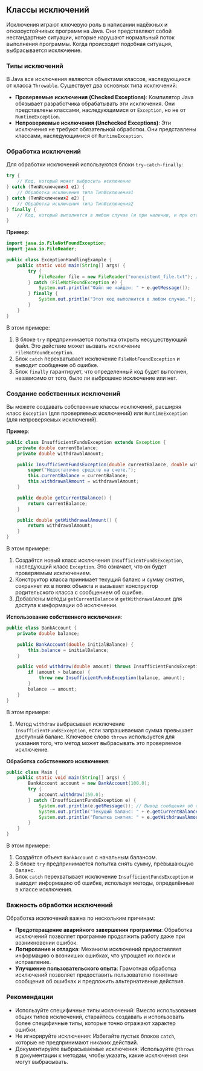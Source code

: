 ## Классы исключений

Исключения играют ключевую роль в написании надёжных и отказоустойчивых программ на Java. Они представляют собой нестандартные ситуации, которые нарушают нормальный поток выполнения программы.  Когда происходит подобная ситуация, выбрасывается исключение. 

### Типы исключений

В Java все исключения являются объектами классов, наследующихся от класса `Throwable`.  Существует два основных типа исключений:

* **Проверяемые исключения (Checked Exceptions)**:  Компилятор Java обязывает разработчика обрабатывать эти исключения.  Они представлены классами, наследующимися от `Exception`, но не от `RuntimeException`. 
* **Непроверяемые исключения (Unchecked Exceptions)**: Эти исключения не требуют обязательной обработки.  Они представлены классами, наследующимися от `RuntimeException`.

### Обработка исключений

Для обработки исключений используются блоки `try-catch-finally`:

```java
try {
    // Код, который может выбросить исключение
} catch (ТипИсключения1 e1) {
    // Обработка исключения типа ТипИсключения1
} catch (ТипИсключения2 e2) {
    // Обработка исключения типа ТипИсключения2
} finally {
    // Код, который выполнится в любом случае (и при наличии, и при отсутствии исключений)
} 
```

**Пример**: 

```java
import java.io.FileNotFoundException;
import java.io.FileReader;

public class ExceptionHandlingExample {
    public static void main(String[] args) {
        try {
            FileReader file = new FileReader("nonexistent_file.txt"); // Попытка открыть несуществующий файл
        } catch (FileNotFoundException e) {
            System.out.println("Файл не найден: " + e.getMessage()); 
        } finally {
            System.out.println("Этот код выполнится в любом случае.");
        }
    }
}
```

В этом примере:

1. В блоке `try` предпринимается попытка открыть несуществующий файл. Это действие может вызвать исключение `FileNotFoundException`.
2. Блок `catch` перехватывает исключение `FileNotFoundException` и выводит сообщение об ошибке. 
3. Блок `finally` гарантирует, что определенный код будет выполнен, независимо от того, было ли выброшено исключение или нет.

### Создание собственных исключений

Вы можете создавать собственные классы исключений, расширяя класс `Exception` (для проверяемых исключений) или `RuntimeException` (для непроверяемых исключений).

**Пример**:

```java
public class InsufficientFundsException extends Exception {
    private double currentBalance;
    private double withdrawalAmount;

    public InsufficientFundsException(double currentBalance, double withdrawalAmount) {
        super("Недостаточно средств на счете.");
        this.currentBalance = currentBalance;
        this.withdrawalAmount = withdrawalAmount;
    }

    public double getCurrentBalance() {
        return currentBalance;
    }

    public double getWithdrawalAmount() {
        return withdrawalAmount;
    }
}
```

В этом примере:

1. Создаётся новый класс исключения `InsufficientFundsException`, наследующий класс `Exception`. Это означает, что он будет проверяемым исключением.
2. Конструктор класса принимает текущий баланс и сумму снятия, сохраняет их в полях объекта и вызывает конструктор родительского класса с сообщением об ошибке.
3. Добавлены методы `getCurrentBalance` и `getWithdrawalAmount` для доступа к информации об исключении.

**Использование собственного исключения**:

```java
public class BankAccount {
    private double balance;

    public BankAccount(double initialBalance) {
        this.balance = initialBalance;
    }

    public void withdraw(double amount) throws InsufficientFundsException {
        if (amount > balance) {
            throw new InsufficientFundsException(balance, amount);
        }
        balance -= amount;
    }
}
```

В этом примере:

1. Метод `withdraw` выбрасывает исключение `InsufficientFundsException`, если запрашиваемая сумма превышает доступный баланс. Ключевое слово `throws` используется для указания того, что метод может выбрасывать это проверяемое исключение. 

**Обработка собственного исключения**:

```java
public class Main {
    public static void main(String[] args) {
        BankAccount account = new BankAccount(100.0);
        try {
            account.withdraw(150.0);
        } catch (InsufficientFundsException e) {
            System.out.println(e.getMessage()); // Вывод сообщения об ошибке
            System.out.println("Текущий баланс: " + e.getCurrentBalance());
            System.out.println("Попытка снятия: " + e.getWithdrawalAmount());
        }
    }
}
```

В этом примере:

1. Создаётся объект `BankAccount` с начальным балансом.
2. В блоке `try` предпринимается попытка снять сумму, превышающую баланс.
3. Блок `catch` перехватывает исключение `InsufficientFundsException` и выводит информацию об ошибке, используя методы, определённые в классе исключения.

### Важность обработки исключений

Обработка исключений важна по нескольким причинам:

* **Предотвращение аварийного завершения программы**: Обработка исключений позволяет программе продолжить работу даже при возникновении ошибок.
* **Логирование и отладка**: Механизм исключений предоставляет информацию о возникших ошибках, что упрощает их поиск и исправление.
* **Улучшение пользовательского опыта**:  Грамотная обработка исключений позволяет предоставить пользователю понятные сообщения об ошибках и предложить альтернативные действия.


### Рекомендации

* Используйте специфичные типы исключений: Вместо использования общих типов исключений, старайтесь создавать и использовать более специфичные типы, которые точно отражают характер ошибки.
* Не игнорируйте исключения: Избегайте пустых блоков `catch`, которые не предпринимают никаких действий. 
* Документируйте выбрасываемые исключения:  Используйте `@throws` в документации к методам, чтобы указать, какие исключения они могут выбрасывать. 
